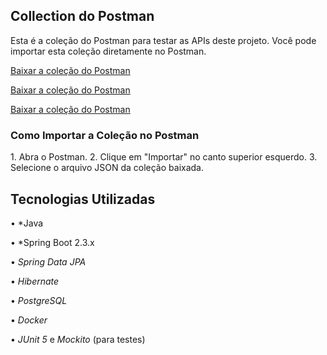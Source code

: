 ## Collection do Postman

Esta é a coleção do Postman para testar as APIs deste projeto. Você pode importar esta coleção diretamente no Postman.

[Baixar a coleção do Postman](postman/Category.postman_collection.json)

[Baixar a coleção do Postman](postman/Products.postman_collection.json)

[Baixar a coleção do Postman](postman/Suplier.postman_collection.json)

### Como Importar a Coleção no Postman

1.⁠ ⁠Abra o Postman.
2.⁠ ⁠Clique em "Importar" no canto superior esquerdo.
3.⁠ ⁠Selecione o arquivo JSON da coleção baixada.

## Tecnologias Utilizadas

•⁠  ⁠*Java

•⁠  ⁠*Spring Boot 2.3.x

•⁠  ⁠*Spring Data JPA*

•⁠  ⁠*Hibernate*

•⁠  *PostgreSQL*

•⁠  ⁠*Docker*

•⁠  ⁠*JUnit 5* e *Mockito* (para testes)
